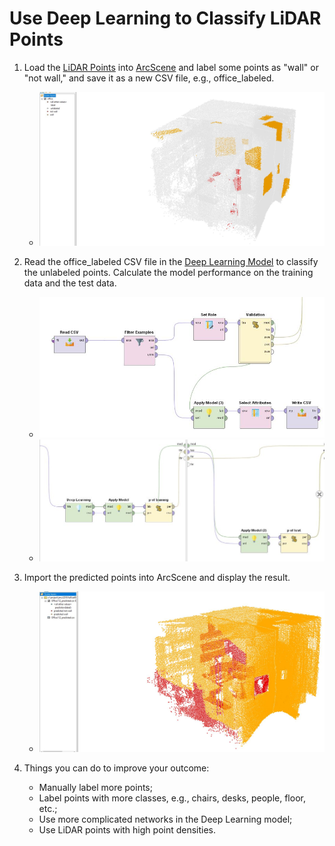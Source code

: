 # Use Deep Learning to Classify LiDAR Points

1. Load the [LiDAR Points](https://github.com/xbwei/machine_learning_in_rapidminer/blob/master/deep_learning_classify_lidar/Office112.csv) into [ArcScene](http://desktop.arcgis.com/en/arcmap/latest/extensions/3d-analyst/3d-analyst-and-arcscene.htm) and label some points as "wall" or "not wall," and save it as a new CSV file, e.g., office_labeled.
    * <img src="labeled_points.JPG" width="500">

2. Read the office_labeled CSV file in the [Deep Learning Model](https://github.com/xbwei/machine_learning_in_rapidminer/blob/master/deep_learning_classify_lidar/deep_learning_lidar_classify.xml) to classify the unlabeled points. Calculate the model performance on the training data and the test data.
    * <img src="deep_learning_1.JPG" width="500">
    * <img src="deep_learning_2.JPG" width="500">

3. Import the predicted points into ArcScene and display the result.
    * <img src="predicted_points.JPG" width="500">
    
4. Things you can do to improve your outcome:
    * Manually label more points;
    * Label points with more classes, e.g., chairs, desks, people, floor, etc.;
    * Use more complicated networks in the Deep Learning model;
    * Use LiDAR points with high point densities.
